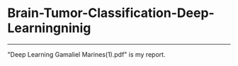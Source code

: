 # Brain-Tumor-Classification-Deep-Learningninig
---

"Deep Learning Gamaliel Marines(1).pdf" is my report.
